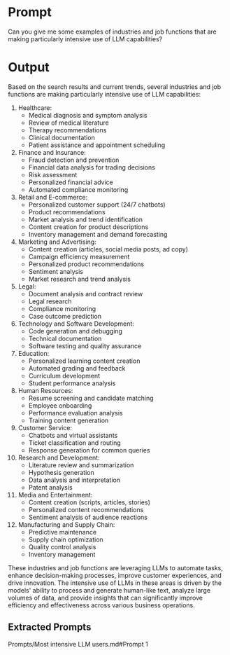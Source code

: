 # Prompt

Can you give me some examples of industries and job functions that are making particularly intensive use of LLM capabilities?

# Output

Based on the search results and current trends, several industries and job functions are making particularly intensive use of LLM capabilities:

1. Healthcare:
   - Medical diagnosis and symptom analysis
   - Review of medical literature
   - Therapy recommendations
   - Clinical documentation
   - Patient assistance and appointment scheduling
2. Finance and Insurance:
   - Fraud detection and prevention
   - Financial data analysis for trading decisions
   - Risk assessment
   - Personalized financial advice
   - Automated compliance monitoring
3. Retail and E-commerce:
   - Personalized customer support (24/7 chatbots)
   - Product recommendations
   - Market analysis and trend identification
   - Content creation for product descriptions
   - Inventory management and demand forecasting
4. Marketing and Advertising:
   - Content creation (articles, social media posts, ad copy)
   - Campaign efficiency measurement
   - Personalized product recommendations
   - Sentiment analysis
   - Market research and trend analysis
5. Legal:
   - Document analysis and contract review
   - Legal research
   - Compliance monitoring
   - Case outcome prediction
6. Technology and Software Development:
   - Code generation and debugging
   - Technical documentation
   - Software testing and quality assurance
7. Education:
   - Personalized learning content creation
   - Automated grading and feedback
   - Curriculum development
   - Student performance analysis
8. Human Resources:
   - Resume screening and candidate matching
   - Employee onboarding
   - Performance evaluation analysis
   - Training content generation
9. Customer Service:
   - Chatbots and virtual assistants
   - Ticket classification and routing
   - Response generation for common queries
10. Research and Development:
    - Literature review and summarization
    - Hypothesis generation
    - Data analysis and interpretation
    - Patent analysis
11. Media and Entertainment:
    - Content creation (scripts, articles, stories)
    - Personalized content recommendations
    - Sentiment analysis of audience reactions
12. Manufacturing and Supply Chain:
    - Predictive maintenance
    - Supply chain optimization
    - Quality control analysis
    - Inventory management

These industries and job functions are leveraging LLMs to automate tasks, enhance decision-making processes, improve customer experiences, and drive innovation. The intensive use of LLMs in these areas is driven by the models' ability to process and generate human-like text, analyze large volumes of data, and provide insights that can significantly improve efficiency and effectiveness across various business operations.

## Extracted Prompts

Prompts/Most intensive LLM users.md#Prompt 1
